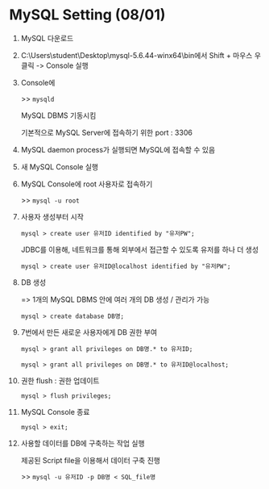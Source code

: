 # MySQL Setting (08/01)

1. MySQL 다운로드

2. C:\Users\student\Desktop\mysql-5.6.44-winx64\bin에서 Shift + 마우스 우클릭 -> Console 실행

3. Console에 

   \>\> `mysqld` 

    MySQL DBMS 기동시킴

    기본적으로 MySQL Server에 접속하기 위한 port  : 3306

4. MySQL daemon process가 실행되면 MySQL에 접속할 수 있음

5. 새 MySQL Console 실행

6. MySQL Console에 root 사용자로 접속하기

    \>\> `mysql -u root`

7. 사용자 생성부터 시작

   `mysql > create user 유저ID identified by "유저PW";`

   JDBC를 이용해, 네트워크를 통해 외부에서 접근할 수 있도록 유저를 하나 더 생성

   `mysql > create user 유저ID@localhost identified by "유저PW";`

8. DB 생성

   => 1개의 MySQL DBMS 안에 여러 개의 DB 생성 / 관리가 가능

   `mysql > create database DB명;`

9. 7번에서 만든 새로운 사용자에게 DB 권한 부여

   `mysql > grant all privileges on DB명.* to 유저ID;`

   `mysql > grant all privileges on DB명.* to 유저ID@localhost;`

   

10. 권한 flush : 권한 업데이트

    `mysql > flush privileges;` 

11. MySQL Console 종료

    `mysql > exit;`

12. 사용할 데이터를 DB에 구축하는 작업 실행

    제공된 Script file을 이용해서 데이터 구축 진행

    \>\> `mysql -u 유저ID -p DB명 < SQL_file명`

    





